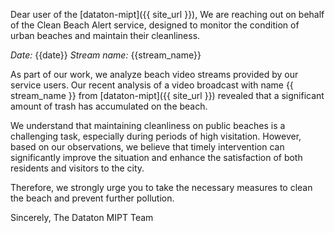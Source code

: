 Dear user of the [dataton-mipt]({{ site_url }}),
We are reaching out on behalf of the Clean Beach Alert service, designed to monitor the condition of urban beaches and maintain their cleanliness.

*Date:*  {{date}}
*Stream name:* {{stream_name}}

As part of our work, we analyze beach video streams provided by our service users. Our recent analysis of a
video broadcast with name {{ stream_name }} from [dataton-mipt]({{ site_url }}) revealed that a significant amount
of trash has accumulated on the beach.

We understand that maintaining cleanliness on public beaches is a challenging task, especially during periods of high
visitation. However, based on our observations, we believe that timely intervention can significantly improve
the situation and enhance the satisfaction of both residents and visitors to the city.

Therefore, we strongly urge you to take the necessary measures to clean the beach and prevent further pollution.

Sincerely,
The Dataton MIPT Team
